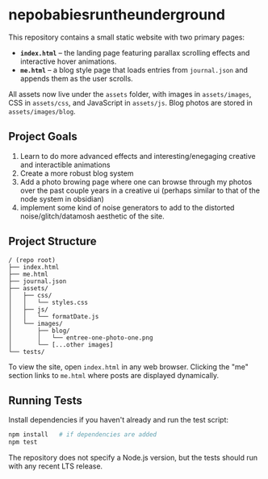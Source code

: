 # nepobabiesruntheunderground

This repository contains a small static website with two primary pages:

- **`index.html`** – the landing page featuring parallax scrolling effects and interactive hover animations.
- **`me.html`** – a blog style page that loads entries from `journal.json` and appends them as the user scrolls.

All assets now live under the `assets` folder, with images in `assets/images`, CSS in `assets/css`, and JavaScript in `assets/js`. Blog photos are stored in `assets/images/blog`.

## Project Goals
1. Learn to do more advanced effects and interesting/enegaging creative and interactible animations
2. Create a more robust blog system
3. Add a photo browing page where one can browse through my photos over the past couple years in a creative ui (perhaps similar to that of the node system in obsidian)
4. implement some kind of noise generators to add to the distorted noise/glitch/datamosh aesthetic of the site.

## Project Structure
```
/ (repo root)
├── index.html
├── me.html
├── journal.json
├── assets/
│   ├── css/
│   │   └── styles.css
│   ├── js/
│   │   └── formatDate.js
│   └── images/
│       ├── blog/
│       │   └── entree-one-photo-one.png
│       └── [...other images]
└── tests/
```

To view the site, open `index.html` in any web browser. Clicking the "me" section links to `me.html` where posts are displayed dynamically.

## Running Tests
Install dependencies if you haven't already and run the test script:

```bash
npm install   # if dependencies are added
npm test
```

The repository does not specify a Node.js version, but the tests should run with any recent LTS release.
